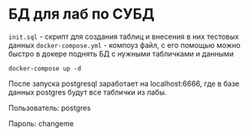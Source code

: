 # БД для лаб по СУБД

`init.sql` - скрипт для создания таблиц и внесения в них тестовых данных
`docker-compose.yml` - компоуз файл, с его помощью можно быстро в докере поднять БД с нужными табличками и данными

`docker-compose up -d`

После запуска postgresql заработает на localhost:6666, где в базе данных postgres будут все таблички из лабы.

Пользователь: postgres

Пароль: changeme
